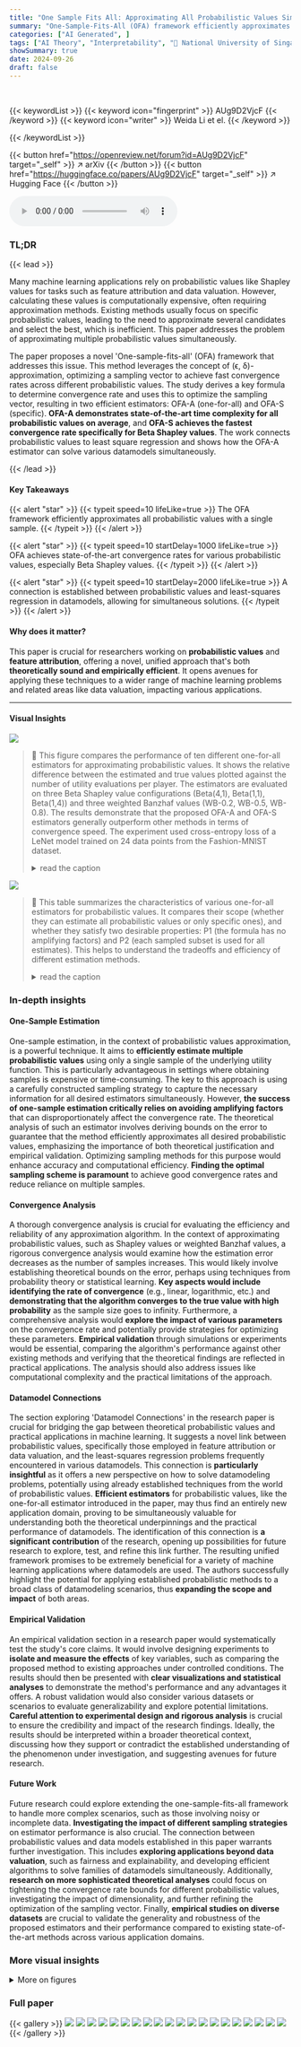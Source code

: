 ```yaml
---
title: "One Sample Fits All: Approximating All Probabilistic Values Simultaneously and Efficiently"
summary: "One-Sample-Fits-All (OFA) framework efficiently approximates all probabilistic values simultaneously, achieving faster convergence rates than existing methods."
categories: ["AI Generated", ]
tags: ["AI Theory", "Interpretability", "🏢 National University of Singapore",]
showSummary: true
date: 2024-09-26
draft: false
---
```


<br>

{{< keywordList >}}
{{< keyword icon="fingerprint" >}} AUg9D2VjcF {{< /keyword >}}
{{< keyword icon="writer" >}} Weida Li et el. {{< /keyword >}}
 
{{< /keywordList >}}

{{< button href="https://openreview.net/forum?id=AUg9D2VjcF" target="_self" >}}
↗ arXiv
{{< /button >}}
{{< button href="https://huggingface.co/papers/AUg9D2VjcF" target="_self" >}}
↗ Hugging Face
{{< /button >}}



<audio controls>
    <source src="https://ai-paper-reviewer.com/AUg9D2VjcF/podcast.wav" type="audio/wav">
    Your browser does not support the audio element.
</audio>


### TL;DR


{{< lead >}}

Many machine learning applications rely on probabilistic values like Shapley values for tasks such as feature attribution and data valuation. However, calculating these values is computationally expensive, often requiring approximation methods. Existing methods usually focus on specific probabilistic values, leading to the need to approximate several candidates and select the best, which is inefficient.  This paper addresses the problem of approximating multiple probabilistic values simultaneously.

The paper proposes a novel 'One-sample-fits-all' (OFA) framework that addresses this issue.  This method leverages the concept of (ϵ, δ)-approximation, optimizing a sampling vector to achieve fast convergence rates across different probabilistic values. The study derives a key formula to determine convergence rate and uses this to optimize the sampling vector, resulting in two efficient estimators: OFA-A (one-for-all) and OFA-S (specific).  **OFA-A demonstrates state-of-the-art time complexity for all probabilistic values on average**, and **OFA-S achieves the fastest convergence rate specifically for Beta Shapley values**. The work connects probabilistic values to least square regression and shows how the OFA-A estimator can solve various datamodels simultaneously.

{{< /lead >}}


#### Key Takeaways

{{< alert "star" >}}
{{< typeit speed=10 lifeLike=true >}} The OFA framework efficiently approximates all probabilistic values with a single sample. {{< /typeit >}}
{{< /alert >}}

{{< alert "star" >}}
{{< typeit speed=10 startDelay=1000 lifeLike=true >}} OFA achieves state-of-the-art convergence rates for various probabilistic values, especially Beta Shapley values. {{< /typeit >}}
{{< /alert >}}

{{< alert "star" >}}
{{< typeit speed=10 startDelay=2000 lifeLike=true >}} A connection is established between probabilistic values and least-squares regression in datamodels, allowing for simultaneous solutions. {{< /typeit >}}
{{< /alert >}}

#### Why does it matter?
This paper is crucial for researchers working on **probabilistic values** and **feature attribution**, offering a novel, unified approach that's both **theoretically sound and empirically efficient**. It opens avenues for applying these techniques to a wider range of machine learning problems and related areas like data valuation, impacting various applications.

------
#### Visual Insights



![](https://ai-paper-reviewer.com/AUg9D2VjcF/figures_4_1.jpg)

> 🔼 This figure compares the performance of ten different one-for-all estimators for approximating probabilistic values.  It shows the relative difference between the estimated and true values plotted against the number of utility evaluations per player. The estimators are evaluated on three Beta Shapley value configurations (Beta(4,1), Beta(1,1), Beta(1,4)) and three weighted Banzhaf values (WB-0.2, WB-0.5, WB-0.8). The results demonstrate that the proposed OFA-A and OFA-S estimators generally outperform other methods in terms of convergence speed. The experiment used cross-entropy loss of a LeNet model trained on 24 data points from the Fashion-MNIST dataset.
> <details>
> <summary>read the caption</summary>
> Figure 1: Comparison of ten one-for-all estimators. Beta(α, β) denotes Beta Shapley values, whereas WB-α refers to weighted Banzhaf values. Our OFA-S estimator is equal to the OFA-A estimator for the Shapley value. The suffix “Shapley” indicates that there is no reweighting for the Shapley value, while “Banzhaf” stands for the Banzhaf value. The permutation estimator is originally proposed for the Shapley value. The utility function U is the cross-entropy loss of LeNet trained on 24 data from FMNIST. All the results are averaged using 30 random seeds.
> </details>





![](https://ai-paper-reviewer.com/AUg9D2VjcF/tables_3_1.jpg)

> 🔼 This table summarizes the characteristics of various one-for-all estimators for probabilistic values.  It compares their scope (whether they can estimate all probabilistic values or only specific ones), and whether they satisfy two desirable properties:  P1 (the formula has no amplifying factors) and P2 (each sampled subset is used for all estimates). This helps to understand the tradeoffs and efficiency of different estimation methods.
> <details>
> <summary>read the caption</summary>
> Table 1: A scope of 'all' indicates that the estimator can approximate any probabilistic value, whereas 'weighted Banzhaf' suggests that the estimator can only approximate weighted Banzhaf values. P1 refers to the property that the underlying formula does not contain any amplifying factors for all probabilistic values in its scope, while P2 means whether each sampled subset is used to update all the estimates {Φi}i=1. For AME, the range of γ in γ · U(S) could be (0, ∞), independent of n. Originally, AME only applies to a subfamily of semi-values, but we extend it for all semi-values in Appendix D.
> </details>





### In-depth insights


#### One-Sample Estimation
One-sample estimation, in the context of probabilistic values approximation, is a powerful technique.  It aims to **efficiently estimate multiple probabilistic values** using only a single sample of the underlying utility function. This is particularly advantageous in settings where obtaining samples is expensive or time-consuming. The key to this approach is using a carefully constructed sampling strategy to capture the necessary information for all desired estimators simultaneously. However, **the success of one-sample estimation critically relies on avoiding amplifying factors** that can disproportionately affect the convergence rate.  The theoretical analysis of such an estimator involves deriving bounds on the error to guarantee that the method efficiently approximates all desired probabilistic values, emphasizing the importance of both theoretical justification and empirical validation. Optimizing sampling methods for this purpose would enhance accuracy and computational efficiency. **Finding the optimal sampling scheme is paramount** to achieve good convergence rates and reduce reliance on multiple samples.

#### Convergence Analysis
A thorough convergence analysis is crucial for evaluating the efficiency and reliability of any approximation algorithm.  In the context of approximating probabilistic values, such as Shapley values or weighted Banzhaf values, a rigorous convergence analysis would examine how the estimation error decreases as the number of samples increases.  This would likely involve establishing theoretical bounds on the error, perhaps using techniques from probability theory or statistical learning.  **Key aspects would include identifying the rate of convergence** (e.g., linear, logarithmic, etc.) and **demonstrating that the algorithm converges to the true value with high probability** as the sample size goes to infinity.  Furthermore, a comprehensive analysis would **explore the impact of various parameters** on the convergence rate and potentially provide strategies for optimizing these parameters.   **Empirical validation** through simulations or experiments would be essential, comparing the algorithm's performance against other existing methods and verifying that the theoretical findings are reflected in practical applications. The analysis should also address issues like computational complexity and the practical limitations of the approach.

#### Datamodel Connections
The section exploring 'Datamodel Connections' in the research paper is crucial for bridging the gap between theoretical probabilistic values and practical applications in machine learning.  It suggests a novel link between probabilistic values, specifically those employed in feature attribution or data valuation, and the least-squares regression problems frequently encountered in various datamodels. This connection is **particularly insightful** as it offers a new perspective on how to solve datamodeling problems, potentially using already established techniques from the world of probabilistic values.  **Efficient estimators** for probabilistic values, like the one-for-all estimator introduced in the paper, may thus find an entirely new application domain, proving to be simultaneously valuable for understanding both the theoretical underpinnings and the practical performance of datamodels. The identification of this connection is **a significant contribution** of the research, opening up possibilities for future research to explore, test, and refine this link further.  The resulting unified framework promises to be extremely beneficial for a variety of machine learning applications where datamodels are used.  The authors successfully highlight the potential for applying established probabilistic methods to a broad class of datamodeling scenarios, thus **expanding the scope and impact** of both areas.

#### Empirical Validation
An empirical validation section in a research paper would systematically test the study's core claims.  It would involve designing experiments to **isolate and measure the effects** of key variables, such as comparing the proposed method to existing approaches under controlled conditions.  The results should then be presented with **clear visualizations and statistical analyses** to demonstrate the method's performance and any advantages it offers.  A robust validation would also consider various datasets or scenarios to evaluate generalizability and explore potential limitations.  **Careful attention to experimental design and rigorous analysis** is crucial to ensure the credibility and impact of the research findings.  Ideally, the results should be interpreted within a broader theoretical context, discussing how they support or contradict the established understanding of the phenomenon under investigation, and suggesting avenues for future research.

#### Future Work
Future research could explore extending the one-sample-fits-all framework to handle more complex scenarios, such as those involving noisy or incomplete data.  **Investigating the impact of different sampling strategies** on estimator performance is also crucial.  The connection between probabilistic values and data models established in this paper warrants further investigation. This includes **exploring applications beyond data valuation**, such as fairness and explainability, and developing efficient algorithms to solve families of datamodels simultaneously.  Additionally, **research on more sophisticated theoretical analyses** could focus on tightening the convergence rate bounds for different probabilistic values, investigating the impact of dimensionality, and further refining the optimization of the sampling vector. Finally, **empirical studies on diverse datasets** are crucial to validate the generality and robustness of the proposed estimators and their performance compared to existing state-of-the-art methods across various application domains.


### More visual insights

<details>
<summary>More on figures
</summary>


![](https://ai-paper-reviewer.com/AUg9D2VjcF/figures_5_1.jpg)

> 🔼 The figure compares ten different one-for-all estimators for approximating various probabilistic values using different utility functions.  The estimators include our proposed OFA-A and OFA-S, as well as several baselines (WSL, SHAP-IQ, weightedSHAP, permutation).  Beta Shapley and weighted Banzhaf values are used, with varying parameters.  The results show the relative difference between the estimated and true values over a range of utility evaluations per player, demonstrating the convergence rate of each estimator. The experiment uses cross-entropy loss of LeNet on FMNIST data.
> <details>
> <summary>read the caption</summary>
> Figure 1: Comparison of ten one-for-all estimators. Beta(α, β) denotes Beta Shapley values, whereas WB-α refers to weighted Banzhaf values. Our OFA-S estimator is equal to the OFA-A estimator for the Shapley value. The suffix “Shapley” indicates that there is no reweighting for the Shapley value, while “Banzhaf” stands for the Banzhaf value. The permutation estimator is originally proposed for the Shapley value. The utility function U is the cross-entropy loss of LeNet trained on 24 data from FMNIST. All the results are averaged using 30 random seeds.
> </details>



![](https://ai-paper-reviewer.com/AUg9D2VjcF/figures_8_1.jpg)

> 🔼 This figure compares the performance of ten different one-for-all estimators for approximating probabilistic values.  The estimators are evaluated using three different datasets (iris, MNIST, and FMNIST) and two types of probabilistic values (Beta Shapley and weighted Banzhaf).  The x-axis represents the number of utility evaluations per player, and the y-axis shows the relative difference between the estimated and true values.  The results demonstrate that the OFA-A estimator generally outperforms other methods.
> <details>
> <summary>read the caption</summary>
> Figure 1: Comparison of ten one-for-all estimators. Beta(α, β) denotes Beta Shapley values, whereas WB-α refers to weighted Banzhaf values. Our OFA-S estimator is equal to the OFA-A estimator for the Shapley value. The suffix “Shapley” indicates that there is no reweighting for the Shapley value, while “Banzhaf” stands for the Banzhaf value. The permutation estimator is originally proposed for the Shapley value. The utility function U is the cross-entropy loss of LeNet trained on 24 data from FMNIST. All the results are averaged using 30 random seeds.
> </details>



![](https://ai-paper-reviewer.com/AUg9D2VjcF/figures_9_1.jpg)

> 🔼 The figure compares ten different one-for-all estimators for approximating probabilistic values (Beta Shapley and weighted Banzhaf values).  It shows the convergence rate of each estimator, measured by the relative difference between the estimated value and the true value, plotted against the number of utility evaluations. The results are shown for various parameter settings (Beta Shapley α, β values and weighted Banzhaf α values) and datasets (Beta Shapley and weighted Banzhaf values).  The figure highlights the superiority of the proposed OFA (One-sample-Fits-All) estimator and OFA-S in terms of convergence speed, especially for Shapley values and certain parameter settings. 
> <details>
> <summary>read the caption</summary>
> Figure 1: Comparison of ten one-for-all estimators. Beta(α, β) denotes Beta Shapley values, whereas WB-α refers to weighted Banzhaf values. Our OFA-S estimator is equal to the OFA-A estimator for the Shapley value. The suffix “Shapley” indicates that there is no reweighting for the Shapley value, while “Banzhaf” stands for the Banzhaf value. The permutation estimator is originally proposed for the Shapley value. The utility function U is the cross-entropy loss of LeNet trained on 24 data from FMNIST. All the results are averaged using 30 random seeds.
> </details>



</details>






### Full paper

{{< gallery >}}
<img src="https://ai-paper-reviewer.com/AUg9D2VjcF/1.png" class="grid-w50 md:grid-w33 xl:grid-w25" />
<img src="https://ai-paper-reviewer.com/AUg9D2VjcF/2.png" class="grid-w50 md:grid-w33 xl:grid-w25" />
<img src="https://ai-paper-reviewer.com/AUg9D2VjcF/3.png" class="grid-w50 md:grid-w33 xl:grid-w25" />
<img src="https://ai-paper-reviewer.com/AUg9D2VjcF/4.png" class="grid-w50 md:grid-w33 xl:grid-w25" />
<img src="https://ai-paper-reviewer.com/AUg9D2VjcF/5.png" class="grid-w50 md:grid-w33 xl:grid-w25" />
<img src="https://ai-paper-reviewer.com/AUg9D2VjcF/6.png" class="grid-w50 md:grid-w33 xl:grid-w25" />
<img src="https://ai-paper-reviewer.com/AUg9D2VjcF/7.png" class="grid-w50 md:grid-w33 xl:grid-w25" />
<img src="https://ai-paper-reviewer.com/AUg9D2VjcF/8.png" class="grid-w50 md:grid-w33 xl:grid-w25" />
<img src="https://ai-paper-reviewer.com/AUg9D2VjcF/9.png" class="grid-w50 md:grid-w33 xl:grid-w25" />
<img src="https://ai-paper-reviewer.com/AUg9D2VjcF/10.png" class="grid-w50 md:grid-w33 xl:grid-w25" />
<img src="https://ai-paper-reviewer.com/AUg9D2VjcF/11.png" class="grid-w50 md:grid-w33 xl:grid-w25" />
<img src="https://ai-paper-reviewer.com/AUg9D2VjcF/12.png" class="grid-w50 md:grid-w33 xl:grid-w25" />
<img src="https://ai-paper-reviewer.com/AUg9D2VjcF/13.png" class="grid-w50 md:grid-w33 xl:grid-w25" />
<img src="https://ai-paper-reviewer.com/AUg9D2VjcF/14.png" class="grid-w50 md:grid-w33 xl:grid-w25" />
<img src="https://ai-paper-reviewer.com/AUg9D2VjcF/15.png" class="grid-w50 md:grid-w33 xl:grid-w25" />
<img src="https://ai-paper-reviewer.com/AUg9D2VjcF/16.png" class="grid-w50 md:grid-w33 xl:grid-w25" />
<img src="https://ai-paper-reviewer.com/AUg9D2VjcF/17.png" class="grid-w50 md:grid-w33 xl:grid-w25" />
<img src="https://ai-paper-reviewer.com/AUg9D2VjcF/18.png" class="grid-w50 md:grid-w33 xl:grid-w25" />
<img src="https://ai-paper-reviewer.com/AUg9D2VjcF/19.png" class="grid-w50 md:grid-w33 xl:grid-w25" />
<img src="https://ai-paper-reviewer.com/AUg9D2VjcF/20.png" class="grid-w50 md:grid-w33 xl:grid-w25" />
{{< /gallery >}}